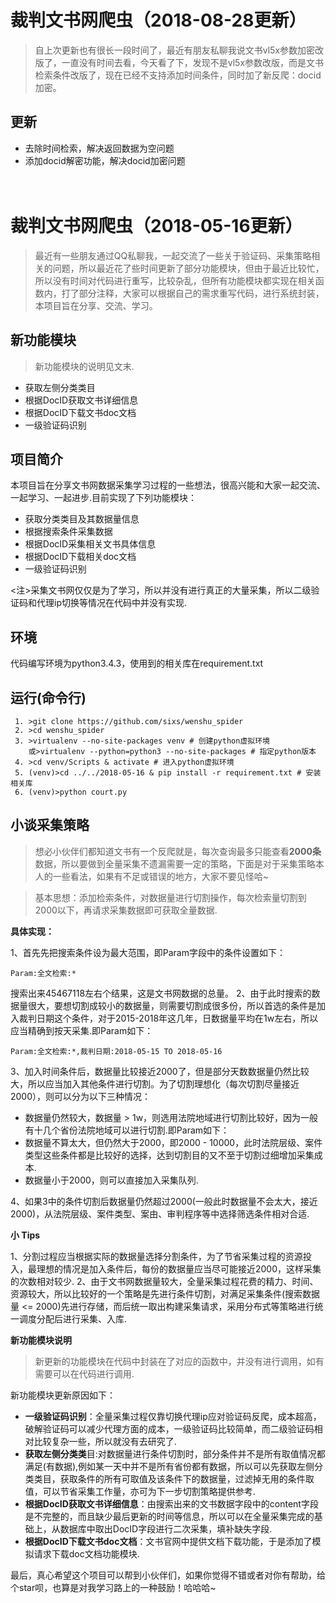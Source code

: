 # 裁判文书网爬虫（2018-08-28更新）
> 自上次更新也有很长一段时间了，最近有朋友私聊我说文书vl5x参数加密改版了，一直没有时间去看，今天看了下，发现不是vl5x参数改版，而是文书检索条件改版了，现在已经不支持添加时间条件，同时加了新反爬：docid加密。
## 更新 ##
 - 去除时间检索，解决返回数据为空问题
 - 添加docid解密功能，解决docid加密问题
<br/><br/><br/>

# 裁判文书网爬虫（2018-05-16更新）

> 最近有一些朋友通过QQ私聊我，一起交流了一些关于验证码、采集策略相关的问题，所以最近花了些时间更新了部分功能模块，但由于最近比较忙，所以没有时间对代码进行重写，比较杂乱，但所有功能模块都实现在相关函数内，打了部分注释，大家可以根据自己的需求重写代码，进行系统封装，本项目旨在分享、交流、学习。

## 新功能模块 ##

> 新功能模块的说明见文末.

 - 获取左侧分类类目
 - 根据DocID获取文书详细信息
 - 根据DocID下载文书doc文档
 - 一级验证码识别

## 项目简介 ##
本项目旨在分享文书网数据采集学习过程的一些想法，很高兴能和大家一起交流、一起学习、一起进步.目前实现了下列功能模块：

 - 获取分类类目及其数据量信息
 - 根据搜索条件采集数据
 - 根据DocID采集相关文书具体信息
 - 根据DocID下载相关doc文档
 - 一级验证码识别

<注>采集文书网仅仅是为了学习，所以并没有进行真正的大量采集，所以二级验证码和代理ip切换等情况在代码中并没有实现.

 
## 环境 ##
代码编写环境为python3.4.3，使用到的相关库在requirement.txt

## 运行(命令行) ##

     1. >git clone https://github.com/sixs/wenshu_spider
     2. >cd wenshu_spider 
     3. >virtualenv --no-site-packages venv # 创建python虚拟环境
        或>virtualenv --python=python3 --no-site-packages # 指定python版本
     4. >cd venv/Scripts & activate # 进入python虚拟环境
     5. (venv)>cd ../../2018-05-16 & pip install -r requirement.txt # 安装相关库
     6. (venv)>python court.py

## 小谈采集策略 ##

> 想必小伙伴们都知道文书有一个反爬就是，每次查询最多只能查看**2000条**数据，所以要做到全量采集不遗漏需要一定的策略，下面是对于采集策略本人的一些看法，如果有不足或错误的地方，大家不要见怪哈~

> 基本思想：添加检索条件，对数据量进行切割操作，每次检索量切割到2000以下，再请求采集数据即可获取全量数据.

**具体实现：**

1、首先先把搜索条件设为最大范围，即Param字段中的条件设置如下：

    Param:全文检索:*
搜索出来45467118左右个结果，这是文书网数据的总量。
2、由于此时搜索的数据量很大，要想切割成较小的数据量，则需要切割成很多份，所以首选的条件是加入裁判日期这个条件，对于2015-2018年这几年，日数据量平均在1w左右，所以应当精确到按天采集.即Param如下：

    Param:全文检索:*,裁判日期:2018-05-15 TO 2018-05-16
3、加入时间条件后，数据量比较接近2000了，但是部分天数数据量仍然比较大，所以应当加入其他条件进行切割。为了切割理想化（每次切割尽量接近2000），则可以分为以下三种情况：

 - 数据量仍然较大，数据量 > 1w，则选用法院地域进行切割比较好，因为一般有十几个省份法院地域可以进行切割.即Param如下：
 - 数据量不算太大，但仍然大于2000，即2000 - 10000，此时法院层级、案件类型这些条件都是比较好的选择，达到切割目的又不至于切割过细增加采集成本.
 - 数据量小于2000，则可以直接加入采集队列.

4、如果3中的条件切割后数据量仍然超过2000(一般此时数据量不会太大，接近2000)，从法院层级、案件类型、案由、审判程序等中选择筛选条件相对合适.

**小 Tips**

1、分割过程应当根据实际的数据量选择分割条件，为了节省采集过程的资源投入，最理想的情况是加入条件后，每份的数据量应当尽可能接近2000，这样采集的次数相对较少.
2、由于文书网数据量较大，全量采集过程花费的精力、时间、资源较大，所以比较好的一个策略是先进行条件切割，对满足采集条件(搜索数据量 <= 2000)先进行存储，而后统一取出构建采集请求，采用分布式等策略进行统一调度分配后进行采集、入库.

**新功能模块说明**

> 新更新的功能模块在代码中封装在了对应的函数中，并没有进行调用，如有需要可以在代码进行调用.

新功能模块更新原因如下：

 - **一级验证码识别**：全量采集过程仅靠切换代理ip应对验证码反爬，成本超高，破解验证码可以减少代理方面的成本，一级验证码比较简单，而二级验证码相对比较复杂一些，所以就没有去研究了.
 - **获取左侧分类类**目:对数据量进行条件切割时，部分条件并不是所有取值情况都满足(有数据),例如某一天中并不是所有省份都有数据，所以可以先获取左侧分类类目，获取条件的所有可取值及该条件下的数据量，过滤掉无用的条件取值，可以节省采集工作量，亦可为下一步切割策略提供参考.
 - **根据DocID获取文书详细信息**：由搜索出来的文书数据字段中的content字段是不完整的，而且缺少最后更新的时间等信息，所以可以在全量采集完成的基础上，从数据库中取出DocID字段进行二次采集，填补缺失字段.
 - **根据DocID下载文书doc文档**：文书官网中提供文档下载功能，于是添加了模拟请求下载doc文档功能模块.

最后，真心希望这个项目可以帮到小伙伴们，如果你觉得不错或者对你有帮助，给个star呗，也算是对我学习路上的一种鼓励！哈哈哈~

                                                                                            
